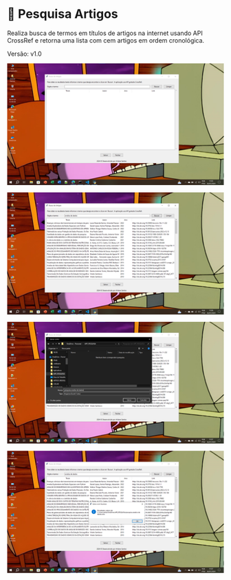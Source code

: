 # 🔎 Pesquisa Artigos
Realiza busca de termos em títulos de artigos na internet usando API CrossRef e retorna uma lista com cem artigos em ordem cronológica.

Versão: v1.0

![Tela Inicial](/tela01.png)

![Tela Resultados](/tela02.png)

![Tela Salvamento](/tela03.png)

![Resultado Salvamento](/tela04.png)
